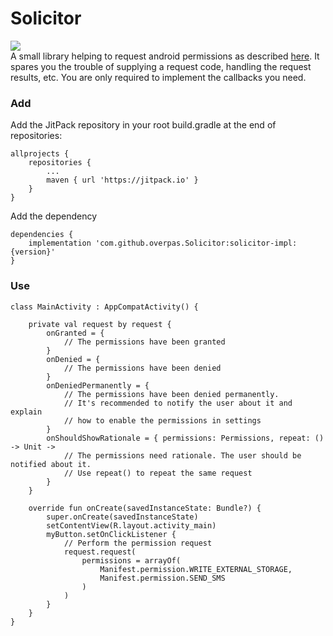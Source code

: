 # Solicitor
[![](https://jitpack.io/v/overpas/Solicitor.svg)](https://jitpack.io/#overpas/Solicitor) <br>
A small library helping to request android permissions as described [here](https://developer.android.com/training/permissions/requesting). It spares you the trouble of supplying a request code, handling the request results, etc. You are only required to implement the callbacks you need.
### Add
Add the JitPack repository in your root build.gradle at the end of repositories:
```
allprojects {
    repositories {
        ...
        maven { url 'https://jitpack.io' }
    }
}
```
Add the dependency
```
dependencies {
    implementation 'com.github.overpas.Solicitor:solicitor-impl:{version}'
}
```
### Use
```
class MainActivity : AppCompatActivity() {

    private val request by request {
        onGranted = {
            // The permissions have been granted
        }
        onDenied = {
            // The permissions have been denied
        }
        onDeniedPermanently = {
            // The permissions have been denied permanently. 
            // It's recommended to notify the user about it and explain
            // how to enable the permissions in settings
        }
        onShouldShowRationale = { permissions: Permissions, repeat: () -> Unit ->
            // The permissions need rationale. The user should be notified about it. 
            // Use repeat() to repeat the same request
        }
    }

    override fun onCreate(savedInstanceState: Bundle?) {
        super.onCreate(savedInstanceState)
        setContentView(R.layout.activity_main)
        myButton.setOnClickListener {
            // Perform the permission request
            request.request(
                permissions = arrayOf(
                    Manifest.permission.WRITE_EXTERNAL_STORAGE,
                    Manifest.permission.SEND_SMS
                )
            )
        }
    }
}
```